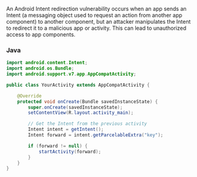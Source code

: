 An Android Intent redirection vulnerability occurs when an app sends an Intent (a messaging object used to request an action from another app component) to another component, but an attacker manipulates the Intent to redirect it to a malicious app or activity. This can lead to unauthorized access to app components.

### Java

```java
import android.content.Intent;
import android.os.Bundle;
import android.support.v7.app.AppCompatActivity;

public class YourActivity extends AppCompatActivity {

    @Override
    protected void onCreate(Bundle savedInstanceState) {
        super.onCreate(savedInstanceState);
        setContentView(R.layout.activity_main);

        // Get the Intent from the previous activity
        Intent intent = getIntent();
        Intent forward = intent.getParcelableExtra("key");

        if (forward != null) {
            startActivity(forward);
        }
    }
}
```

